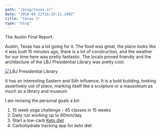 ```yaml
---
path: "/blog/texas-2/"
date: "2018-04-22T16:20:11.200Z"
title: "Texas 2"
type: "blog"
---
```


The Austin Final Report.

Austin, Texas has a lot going for it. The food was great, the place looks like it was built 15 minutes ago, there is a lot of construction, and the weather for our time here was pretty fantastic. The locals proved friendly and the architecture of the LBJ Presidential Library was pretty cool. 

![LBJ Presidential Library](https://storage.googleapis.com/russellmschmidt-net-portfolio/portfolio/lbj_library.jpg)

It has an interesting Eastern and Sith influence. It is a bold building, looking assertively out of place, marking itself like a sculpture or a mausoleum as much as a library and museum.

I am revising the personal goals a bit:

1. 15 week yoga challenge - 45 classes in 15 weeks
2. Daily run working up to 60min/day
3. Start a low-carb [Keto diet](https://www.dietdoctor.com/low-carb/keto>)
4. Carbohydrate tracking app for keto diet



